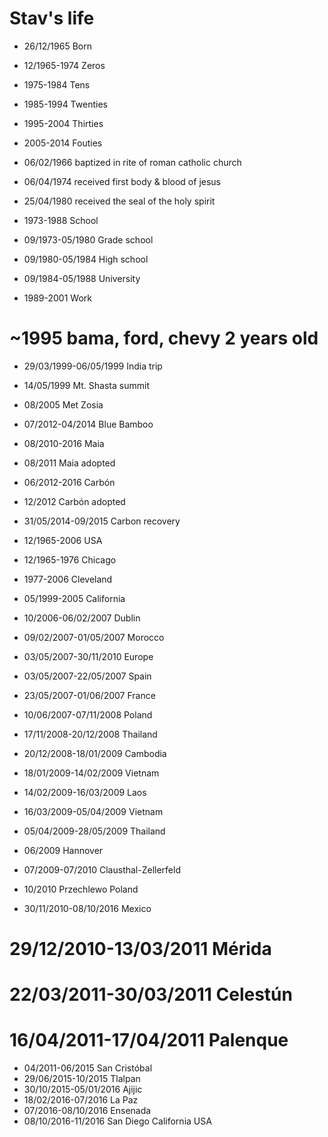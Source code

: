 Stav's life
===========

- 26/12/1965 Born

- 12/1965-1974 Zeros
-    1975-1984 Tens
-    1985-1994 Twenties
-    1995-2004 Thirties
-    2005-2014 Fouties

- 06/02/1966 baptized in rite of roman catholic church
- 06/04/1974 received first body & blood of jesus
- 25/04/1980 received the seal of the holy spirit

- 1973-1988 School
- 09/1973-05/1980 Grade school
- 09/1980-05/1984 High school
- 09/1984-05/1988 University

- 1989-2001 Work

# ~1995 bama, ford, chevy 2 years old
- 29/03/1999-06/05/1999 India trip
- 14/05/1999 Mt. Shasta summit

- 08/2005 Met Zosia
- 07/2012-04/2014 Blue Bamboo

- 08/2010-2016       Maia
- 08/2011 Maia       adopted
- 06/2012-2016       Carbón
- 12/2012 Carbón     adopted
- 31/05/2014-09/2015 Carbon recovery

- 12/1965-2006 USA
- 12/1965-1976 Chicago
-    1977-2006 Cleveland
- 05/1999-2005 California

- 10/2006-06/02/2007    Dublin
- 09/02/2007-01/05/2007 Morocco

- 03/05/2007-30/11/2010 Europe
- 03/05/2007-22/05/2007 Spain
- 23/05/2007-01/06/2007 France
- 10/06/2007-07/11/2008 Poland

- 17/11/2008-20/12/2008 Thailand
- 20/12/2008-18/01/2009 Cambodia
- 18/01/2009-14/02/2009 Vietnam
- 14/02/2009-16/03/2009 Laos
- 16/03/2009-05/04/2009 Vietnam
- 05/04/2009-28/05/2009 Thailand

- 06/2009            Hannover
- 07/2009-07/2010    Clausthal-Zellerfeld
- 10/2010 Przechlewo Poland

- 30/11/2010-08/10/2016 Mexico
# 29/12/2010-13/03/2011 Mérida
# 22/03/2011-30/03/2011 Celestún
# 16/04/2011-17/04/2011 Palenque
- 04/2011-06/2015       San Cristóbal
- 29/06/2015-10/2015    Tlalpan
- 30/10/2015-05/01/2016 Ajijic
- 18/02/2016-07/2016    La Paz
- 07/2016-08/10/2016    Ensenada
- 08/10/2016-11/2016    San Diego California USA
